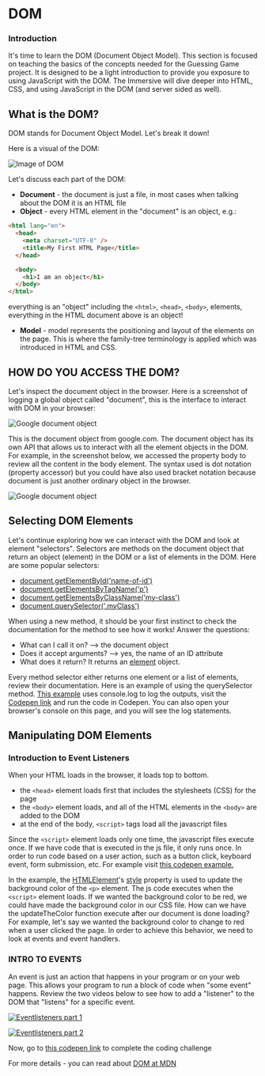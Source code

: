 # DOM

### Introduction

It's time to learn the DOM (Document Object Model). This section is focused on teaching the basics of the concepts needed for the Guessing Game project. It is designed to be a light introduction to provide you exposure to using JavaScript with the DOM. The Immersive will dive deeper into HTML, CSS, and using JavaScript in the DOM (and server sided as well).

## What is the DOM?

DOM stands for Document Object Model. Let's break it down!

Here is a visual of the DOM:

![Image of DOM](images/DOM.png)

Let's discuss each part of the DOM:

- **Document** - the document is just a file, in most cases when talking about the DOM it is an HTML file
- **Object** - every HTML element in the "document" is an object, e.g.:

```html
<html lang="en">
  <head>
    <meta charset="UTF-8" />
    <title>My First HTML Page</title>
  </head>

  <body>
    <h1>I am an object</h1>
  </body>
</html>
```

everything is an "object" including the `<html>`, `<head>`, `<body>`, elements, everything in the HTML document above is an object!

- **Model** - model represents the positioning and layout of the elements on the page. This is where the family-tree terminology is applied which was introduced in HTML and CSS.

## HOW DO YOU ACCESS THE DOM?

Let's inspect the document object in the browser. Here is a screenshot of logging a global object called "document", this is the interface to interact with DOM in your browser:

![Google document object](images/google-document.png)

This is the document object from google.com. The document object has its own API that allows us to interact with all the element objects in the DOM. For example, in the screenshot below, we accessed the property body to review all the content in the body element. The syntax used is dot notation (property accessor) but you could have also used bracket notation because document is just another ordinary object in the browser.

![Google document object](images/google-body.png)

## Selecting DOM Elements

Let's continue exploring how we can interact with the DOM and look at element "selectors". Selectors are methods on the document object that return an object (element) in the DOM or a list of elements in the DOM. Here are some popular selectors:

- [document.getElementById('name-of-id')](https://developer.mozilla.org/en-US/docs/Web/API/Document/getElementById)
- [document.getElementsByTagName('p')](https://developer.mozilla.org/en-US/docs/Web/API/Document/getElementsByTagName)
- [document.getElementsByClassName('my-class')](https://developer.mozilla.org/en-US/docs/Web/API/Document/getElementsByClassName)
- [document.querySelector('.myClass')](https://developer.mozilla.org/en-US/docs/Web/API/Document/getElementsByClassName)

When using a new method, it should be your first instinct to check the documentation for the method to see how it works! Answer the questions:

- What can I call it on? --> the document object
- Does it accept arguments? --> yes, the name of an ID attribute
- What does it return? It returns an [element](https://developer.mozilla.org/en-US/docs/Web/API/Element) object.

Every method selector either returns one element or a list of elements, review their documentation. Here is an example of using the querySelector method. [This example](https://codepen.io/rushilshakya/pen/PoQrMyg) uses console.log to log the outputs, visit the [Codepen link](https://codepen.io/rushilshakya/pen/PoQrMyg) and run the code in Codepen. You can also open your browser's console on this page, and you will see the log statements.

## Manipulating DOM Elements

### Introduction to Event Listeners

When your HTML loads in the browser, it loads top to bottom.

- the `<head>` element loads first that includes the stylesheets (CSS) for the page
- the `<body>` element loads, and all of the HTML elements in the `<body>` are added to the DOM
- at the end of the body, `<script>` tags load all the javascript files

Since the `<script>` element loads only one time, the javascript files execute once. If we have code that is executed in the js file, it only runs once. In order to run code based on a user action, such as a button click, keyboard event, form submission, etc. For example visit [this codepen example.](https://codepen.io/rushilshakya/pen/KKQOPry)

In the example, the [HTMLElement](https://developer.mozilla.org/en-US/docs/Web/API/HTMLElement)'s [style](https://developer.mozilla.org/en-US/docs/Web/API/HTMLElement/style) property is used to update the background color of the `<p>` element. The js code executes when the `<script>` element loads. If we wanted the background color to be red, we could have made the background color in our CSS file. How can we have the updateTheColor function execute after our document is done loading? For example, let's say we wanted the background color to change to red when a user clicked the page. In order to achieve this behavior, we need to look at events and event handlers.

### INTRO TO EVENTS

An event is just an action that happens in your program or on your web page. This allows your program to run a block of code when "some event" happens. Review the two videos below to see how to add a "listener" to the DOM that "listens" for a specific event.

[![Eventlisteners part 1](images/LEVEL-3.png)](https://youtu.be/6tGf7xrLqEY)

[![Eventlisteners part 2](images/LEVEL-3.png)](https://youtu.be/h3U3ycLEWQA)

Now, go to [this codepen link](https://codepen.io/rushilshakya/pen/KKQOKze) to complete the coding challenge

For more details - you can read about [DOM at MDN](https://developer.mozilla.org/en-US/docs/Web/API/Document_Object_Model/Introduction)
